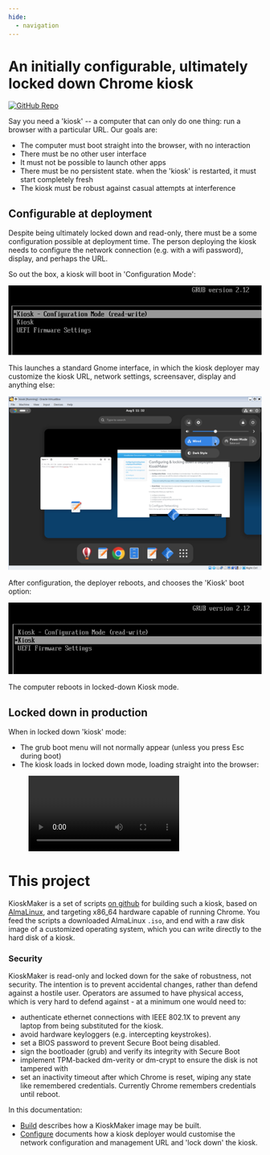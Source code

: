 ```yaml
---
hide:
  - navigation
---
```



# An initially configurable, ultimately locked down Chrome kiosk

[![GitHub
Repo](https://img.shields.io/badge/GitHub-KioskMaker-blue?logo=github)](https://github.com/redradishtech/KioskMaker)

Say you need a 'kiosk' -- a computer that can only do one thing: run a browser with a particular URL. Our goals are:

 - The computer must boot straight into the browser, with no interaction
 - There must be no other user interface
 - It must not be possible to launch other apps
 - There must be no persistent state. when the 'kiosk' is restarted, it must start completely fresh
 - The kiosk must be robust against casual attempts at interference

## Configurable at deployment

Despite being ultimately locked down and read-only, there must be a some configuration possible at deployment time. The person deploying the kiosk needs to configure the network connection (e.g. with a wifi password), display, and perhaps the URL.

So out the box, a kiosk will boot in 'Configuration Mode':

![](img/grub_rw.png)

This launches a standard Gnome interface, in which the kiosk deployer may customize the  kiosk URL, network settings, screensaver, display and anything else:

![](img/desktop_activities_settings.png)

After configuration, the deployer reboots, and chooses the 'Kiosk' boot option: 

![](img/grub_ro.png)

The computer reboots in locked-down Kiosk mode.

## Locked down in production

When in locked down 'kiosk' mode:

 - The grub boot menu will not normally appear (unless you press Esc during boot)
 - The kiosk loads in locked down mode, loading straight into the browser:



<figure class="video_container">
  <video controls="true" allowfullscreen="true">
    <source src="img/kioskboot.webm" type="video/webm">
  </video>
</figure>



# This project

KioskMaker is a set of scripts [on github](https://github.com/redradishtech/KioskMaker) for building such a kiosk, based on [AlmaLinux](https://almalinux.org/), and targeting x86_64 hardware capable of running Chrome. You feed the scripts a downloaded AlmaLinux `.iso`, and end with a raw disk image of a customized operating system, which you can write directly to the hard disk of a kiosk.



### Security

KioskMaker is read-only and locked down for the sake of robustness, not security. The intention is to prevent accidental changes, rather than defend against a hostile user. Operators are assumed to have physical access, which is very hard to defend against - at a minimum one would need to:

 - authenticate ethernet connections with IEEE 802.1X to prevent any laptop from being substituted for the kiosk.
 - avoid hardware keyloggers (e.g. intercepting keystrokes).
 - set a BIOS password to prevent Secure Boot being disabled.
 - sign the bootloader (grub) and verify its integrity with Secure Boot
 - implement TPM-backed dm-verity or dm-crypt to ensure the disk is not tampered with
 - set an inactivity timeout after which Chrome is reset, wiping any state like remembered credentials. Currently Chrome remembers credentials until reboot.

In this documentation:

 - [Build](build.md) describes how a KioskMaker image may be built.
 - [Configure](config.md) documents how a kiosk deployer would customise the network configuration and management URL and 'lock down' the kiosk.

